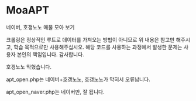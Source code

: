 # MoaAPT
네이버, 호갱노노 매물 모아 보기

크롤링은 정상적인 루트로 데이터를 가져오는 방법이 아니므로 위 내용은 참고만 해주시고, 학습 목적으로만 사용해주십시오.
해당 코드를 사용하는 과정에서 발생한 문제는 사용자 본인의 책임입니다.
감사합니다.

호갱노노 막혔습니다.

apt_open.php는 네이버+호갱노노, 호갱노노가 막혀서 오류납니다.

apt_open_naver.php는 네이버만, 잘 됩니다.

